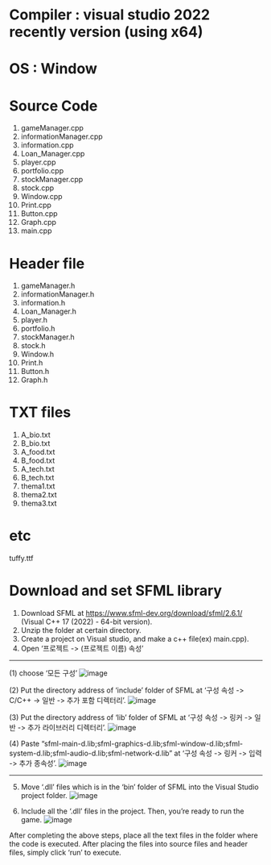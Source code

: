 #	Compiler : visual studio 2022 recently version (using x64)
# OS : Window

# Source Code 
1) gameManager.cpp
2) informationManager.cpp
3) information.cpp
4) Loan_Manager.cpp
5) player.cpp
6) portfolio.cpp
7) stockManager.cpp
8) stock.cpp
9) Window.cpp
10) Print.cpp
11) Button.cpp
12) Graph.cpp
12) main.cpp

# Header file
1) gameManager.h
2) informationManager.h
3) information.h
4) Loan_Manager.h
5) player.h
6) portfolio.h
7) stockManager.h
8) stock.h
9) Window.h
10) Print.h
11) Button.h
12) Graph.h

# TXT files
1) A_bio.txt
2) B_bio.txt
3) A_food.txt
4) B_food.txt
5) A_tech.txt
6) B_tech.txt
7) thema1.txt
8) thema2.txt
9) thema3.txt

# etc
tuffy.ttf


# Download and set SFML library
1)	Download SFML at https://www.sfml-dev.org/download/sfml/2.6.1/ (Visual C++ 17 (2022) - 64-bit version).
2)	Unzip the folder at certain directory.
3)	Create a project on Visual studio, and make a c++ file(ex) main.cpp).
4)	Open ‘프로젝트 -> (프로젝트 이름) 속성’
--------------------------------------------------------------------------------------------------------------------------------------
(1)	choose ‘모든 구성’
![image](https://github.com/EpicFn/Virtual-Investment-Game/assets/71928299/b367aebd-2d78-4c05-a91d-343ffe672eba)

(2)	Put the directory address of ‘include’ folder of SFML at ‘구성 속성 -> C/C++ -> 일반 -> 추가 포함 디렉터리’.
![image](https://github.com/EpicFn/Virtual-Investment-Game/assets/71928299/7825f28b-b3d3-4bcf-9f7a-874964b9a05b)

(3)	Put the directory address of ‘lib’ folder of SFML at ‘구성 속성 -> 링커 -> 일반 -> 추가 라이브러리 디렉터리’.
![image](https://github.com/EpicFn/Virtual-Investment-Game/assets/71928299/dc33090c-7a70-4c29-85ce-6f97067ac2aa)

(4)	Paste “sfml-main-d.lib;sfml-graphics-d.lib;sfml-window-d.lib;sfml-system-d.lib;sfml-audio-d.lib;sfml-network-d.lib” at ‘구성 속성 -> 링커 -> 입력 -> 추가 종속성’.
![image](https://github.com/EpicFn/Virtual-Investment-Game/assets/71928299/7ee102f5-ffb6-45d9-96b5-d0d08a651071)

--------------------------------------------------------------------------------------------------------------------------

5)	Move ‘.dll’ files which is in the ‘bin’ folder of SFML into the Visual Studio project folder.
![image](https://github.com/EpicFn/Virtual-Investment-Game/assets/71928299/0a2db9ca-c4df-47f5-84fa-29919e8d8cfe)

7)	Include all the ‘.dll’ files in the project. Then, you’re ready to run the game.
![image](https://github.com/EpicFn/Virtual-Investment-Game/assets/71928299/88cf8136-1248-4f66-9584-66e5ad775340)


After completing the above steps, place all the text files in the folder where the code is executed.
After placing the files into source files and header files, simply click ‘run’ to execute.
